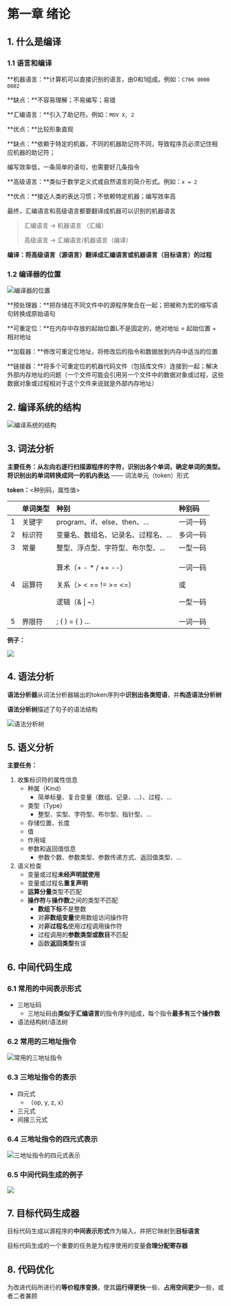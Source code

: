 # 第一章 绪论

## 1. 什么是编译

### 1.1 语言和编译

**机器语言：**计算机可以直接识别的语言，由0和1组成。例如：`C706 0000 0002`

**缺点：**不容易理解；不易编写；易错

**汇编语言：**引入了助记符。例如：`MOV X, 2`

**优点：**比较形象直观

**缺点：**依赖于特定的机器，不同的机器助记符不同，导致程序员必须记住相应机器的助记符；

编写效率低，一条简单的语句，也需要好几条指令

**高级语言：**类似于数学定义式或自然语言的简介形式。例如：`x = 2`

**优点：**接近人类的表达习惯；不依赖特定机器；编写效率高

最终，汇编语言和高级语言都要翻译成机器可以识别的机器语言

> 汇编语言 -&gt; 机器语言 （汇编）
>
> 高级语言 -&gt; 汇编语言/机器语言（编译）

**编译：将高级语言（源语言）翻译成汇编语言或机器语言（目标语言）的过程**

### 1.2 编译器的位置

![&#x7F16;&#x8BD1;&#x5668;&#x7684;&#x4F4D;&#x7F6E;](.gitbook/assets/image%20%281%29.png)

**预处理器：**把存储在不同文件中的源程序聚合在一起；把被称为宏的缩写语句转换成原始语句

**可重定位：**在内存中存放的起始位置L不是固定的，绝对地址 = 起始位置 + 相对地址

**加载器：**修改可重定位地址，将修改后的指令和数据放到内存中适当的位置

**链接器：**将多个可重定位的机器代码文件（包括库文件）连接到一起；解决外部内存地址的问题（一个文件可能会引用另一个文件中的数据对象或过程，这些数据对象或过程相对于这个文件来说就是外部内存地址）

## 2. 编译系统的结构

![&#x7F16;&#x8BD1;&#x7CFB;&#x7EDF;&#x7684;&#x7ED3;&#x6784;](.gitbook/assets/image%20%2857%29.png)

## 3. 词法分析

**主要任务：**从左向右逐行扫描源程序的字符，识别出各个单词，确定单词的类型。将识别出的单词转换成同一的**机内表达** —— 词法单元（token）形式

**token：**&lt;种别码，属性值&gt;

<table>
  <thead>
    <tr>
      <th style="text-align:left"></th>
      <th style="text-align:left">&#x5355;&#x8BCD;&#x7C7B;&#x578B;</th>
      <th style="text-align:left">&#x79CD;&#x522B;</th>
      <th style="text-align:left">&#x79CD;&#x522B;&#x7801;</th>
    </tr>
  </thead>
  <tbody>
    <tr>
      <td style="text-align:left">1</td>
      <td style="text-align:left">&#x5173;&#x952E;&#x5B57;</td>
      <td style="text-align:left">program&#x3001;if&#x3001;else&#x3001;then&#x3001;...</td>
      <td style="text-align:left">&#x4E00;&#x8BCD;&#x4E00;&#x7801;</td>
    </tr>
    <tr>
      <td style="text-align:left">2</td>
      <td style="text-align:left">&#x6807;&#x8BC6;&#x7B26;</td>
      <td style="text-align:left">&#x53D8;&#x91CF;&#x540D;&#x3001;&#x6570;&#x7EC4;&#x540D;&#x3001;&#x8BB0;&#x5F55;&#x540D;&#x3001;&#x8FC7;&#x7A0B;&#x540D;&#x3001;...</td>
      <td
      style="text-align:left">&#x591A;&#x8BCD;&#x4E00;&#x7801;</td>
    </tr>
    <tr>
      <td style="text-align:left">3</td>
      <td style="text-align:left">&#x5E38;&#x91CF;</td>
      <td style="text-align:left">&#x6574;&#x578B;&#x3001;&#x6D6E;&#x70B9;&#x578B;&#x3001;&#x5B57;&#x7B26;&#x578B;&#x3001;&#x5E03;&#x5C14;&#x578B;&#x3001;...</td>
      <td
      style="text-align:left">&#x4E00;&#x578B;&#x4E00;&#x7801;</td>
    </tr>
    <tr>
      <td style="text-align:left">4</td>
      <td style="text-align:left">&#x8FD0;&#x7B97;&#x7B26;</td>
      <td style="text-align:left">
        <p>&#x7B97;&#x672F;&#xFF08;+ - * / ++ --&#xFF09;</p>
        <p>&#x5173;&#x7CFB;&#xFF08;&gt; &lt; == != &gt;= &lt;=&#xFF09;</p>
        <p>&#x903B;&#x8F91;&#xFF08;&amp; | ~&#xFF09;</p>
      </td>
      <td style="text-align:left">
        <p>&#x4E00;&#x8BCD;&#x4E00;&#x7801;</p>
        <p>&#x6216;</p>
        <p>&#x4E00;&#x578B;&#x4E00;&#x7801;</p>
      </td>
    </tr>
    <tr>
      <td style="text-align:left">5</td>
      <td style="text-align:left">&#x754C;&#x9650;&#x7B26;</td>
      <td style="text-align:left">; ( ) = { } ...</td>
      <td style="text-align:left">&#x4E00;&#x8BCD;&#x4E00;&#x7801;</td>
    </tr>
  </tbody>
</table>

**例子：**

![](.gitbook/assets/image%20%283%29.png)

## 4. 语法分析

**语法分析器**从词法分析器输出的token序列中**识别出各类短语**，并**构造语法分析树**

**语法分析树**描述了句子的语法结构

![&#x8BED;&#x6CD5;&#x5206;&#x6790;&#x6811;](.gitbook/assets/image%20%284%29.png)

## 5. 语义分析

**主要任务：**

1. 收集标识符的属性信息
   * 种属（Kind）
     * 简单标量、复合变量（数组、记录、...）、过程、...
   * 类型（Type）
     * 整型、实型、字符型、布尔型、指针型、...
   * 存储位置、长度
   * 值
   * 作用域
   * 参数和返回值信息
     * 参数个数、参数类型、参数传递方式、返回值类型、...
2. 语义检查
   * 变量或过程**未经声明就使用**
   * 变量或过程名**重复声明**
   * **运算分量**类型不匹配
   * **操作符**与**操作数**之间的类型不匹配
     * **数组下标**不是整数
     * 对**非数组变量**使用数组访问操作符
     * 对**非过程名**使用过程调用操作符
     * 过程调用的**参数类型或数目**不匹配
     * 函数**返回类型**有误

## 6. 中间代码生成

### 6.1 常用的中间表示形式

* 三地址码
  * 三地址码由**类似于汇编语言**的指令序列组成，每个指令**最多有三个操作数**
* 语法结构树/语法树

### 6.2 常用的三地址指令

![&#x5E38;&#x7528;&#x7684;&#x4E09;&#x5730;&#x5740;&#x6307;&#x4EE4;](.gitbook/assets/image%20%285%29.png)

### 6.3 三地址指令的表示

* 四元式
  * （op, y, z, x）
* 三元式
* 间接三元式

### 6.4 三地址指令的四元式表示

![&#x4E09;&#x5730;&#x5740;&#x6307;&#x4EE4;&#x7684;&#x56DB;&#x5143;&#x5F0F;&#x8868;&#x793A;](.gitbook/assets/image%20%286%29.png)

### 6.5 中间代码生成的例子

![](.gitbook/assets/image%20%287%29.png)

## 7. 目标代码生成器

目标代码生成以源程序的**中间表示形式**作为输入，并把它映射到**目标语言**

目标代码生成的一个重要的任务是为程序使用的变量**合理分配寄存器**

## 8. 代码优化

为改进代码所进行的**等价程序变换**，使其**运行得更快**一些、**占用空间更少**一些，或者二者兼顾

